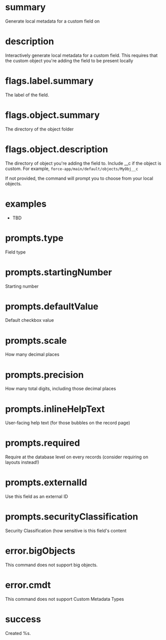# summary

Generate local metadata for a custom field on

# description

Interactively generate local metadata for a custom field. This requires that the custom object you're adding the field to be present locally

# flags.label.summary

The label of the field.

# flags.object.summary

The directory of the object folder

# flags.object.description

The directory of object you're adding the field to. Include \_\_c if the object is custom. For example, `force-app/main/default/objects/MyObj__c`

If not provided, the command will prompt you to choose from your local objects.

# examples

- TBD

# prompts.type

Field type

# prompts.startingNumber

Starting number

# prompts.defaultValue

Default checkbox value

# prompts.scale

How many decimal places

# prompts.precision

How many total digits, including those decimal places

# prompts.inlineHelpText

User-facing help text (for those bubbles on the record page)

# prompts.required

Require at the database level on every records (consider requiring on layouts instead!)

# prompts.externalId

Use this field as an external ID

# prompts.securityClassification

Security Classification (how sensitive is this field's content

# error.bigObjects

This command does not support big objects.

# error.cmdt

This command does not support Custom Metadata Types

# success

Created %s.
